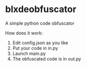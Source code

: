 # blxdeobfuscator

A simple python code obfuscator

How does it work:
1. Edit config.json as you like
2. Put your code in in.py
3. Launch main.py
4. The obfuscated code is in out.py
